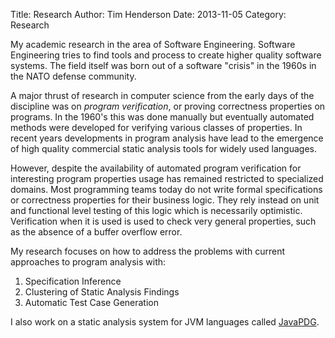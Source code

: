 Title: Research
Author: Tim Henderson
Date: 2013-11-05
Category: Research


My academic research in the area of Software Engineering. Software Engineering
tries to find tools and process to create higher quality software systems. The
field itself was born out of a software "crisis" in the 1960s in the NATO
defense community.

A major thrust of research in computer science from the early days of the
discipline was on *program verification*, or proving correctness properties on
programs. In the 1960's this was done manually but eventually automated methods
were developed for verifying various classes of properties. In recent years
developments in program analysis have lead to the emergence of high quality
commercial static analysis tools for widely used languages.

However, despite the availability of automated program verification for
interesting program properties usage has remained restricted to specialized
domains. Most programming teams today do not write formal specifications or
correctness properties for their business logic. They rely instead on unit and
functional level testing of this logic which is necessarily optimistic.
Verification when it is used is used to check very general properties, such as
the absence of a buffer overflow error.

My research focuses on how to address the problems with current approaches to
program analysis with:

1. Specification Inference
2. Clustering of Static Analysis Findings
3. Automatic Test Case Generation

I also work on a static analysis system for JVM languages called
[JavaPDG](http://selserver.case.edu:8080/javapdg/).

